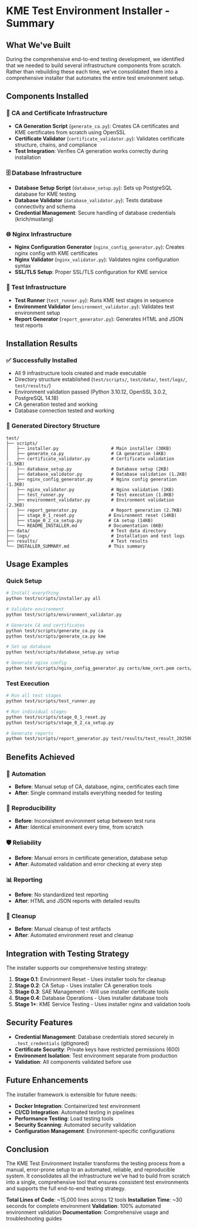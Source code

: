 # KME Test Environment Installer - Summary

## What We've Built

During the comprehensive end-to-end testing development, we identified that we needed to build several infrastructure components from scratch. Rather than rebuilding these each time, we've consolidated them into a comprehensive installer that automates the entire test environment setup.

## Components Installed

### 🔧 **CA and Certificate Infrastructure**
- **CA Generation Script** (`generate_ca.py`): Creates CA certificates and KME certificates from scratch using OpenSSL
- **Certificate Validator** (`certificate_validator.py`): Validates certificate structure, chains, and compliance
- **Test Integration**: Verifies CA generation works correctly during installation

### 🗄️ **Database Infrastructure**
- **Database Setup Script** (`database_setup.py`): Sets up PostgreSQL database for KME testing
- **Database Validator** (`database_validator.py`): Tests database connectivity and schema
- **Credential Management**: Secure handling of database credentials (krich/mustang)

### 🌐 **Nginx Infrastructure**
- **Nginx Configuration Generator** (`nginx_config_generator.py`): Creates nginx config with KME certificates
- **Nginx Validator** (`nginx_validator.py`): Validates nginx configuration syntax
- **SSL/TLS Setup**: Proper SSL/TLS configuration for KME service

### 🧪 **Test Infrastructure**
- **Test Runner** (`test_runner.py`): Runs KME test stages in sequence
- **Environment Validator** (`environment_validator.py`): Validates test environment setup
- **Report Generator** (`report_generator.py`): Generates HTML and JSON test reports

## Installation Results

### ✅ **Successfully Installed**
- All 9 infrastructure tools created and made executable
- Directory structure established (`test/scripts/`, `test/data/`, `test/logs/`, `test/results/`)
- Environment validation passed (Python 3.10.12, OpenSSL 3.0.2, PostgreSQL 14.18)
- CA generation tested and working
- Database connection tested and working

### 📁 **Generated Directory Structure**
```
test/
├── scripts/
│   ├── installer.py                    # Main installer (30KB)
│   ├── generate_ca.py                  # CA generation (4KB)
│   ├── certificate_validator.py        # Certificate validation (1.5KB)
│   ├── database_setup.py               # Database setup (2KB)
│   ├── database_validator.py           # Database validation (1.2KB)
│   ├── nginx_config_generator.py       # Nginx config generation (1.3KB)
│   ├── nginx_validator.py              # Nginx validation (1KB)
│   ├── test_runner.py                  # Test execution (1.8KB)
│   ├── environment_validator.py        # Environment validation (2.3KB)
│   ├── report_generator.py             # Report generation (2.7KB)
│   ├── stage_0_1_reset.py             # Environment reset (14KB)
│   ├── stage_0_2_ca_setup.py          # CA setup (14KB)
│   └── README_INSTALLER.md            # Documentation (6KB)
├── data/                               # Test data directory
├── logs/                               # Installation and test logs
├── results/                            # Test results
└── INSTALLER_SUMMARY.md               # This summary
```

## Usage Examples

### Quick Setup
```bash
# Install everything
python test/scripts/installer.py all

# Validate environment
python test/scripts/environment_validator.py

# Generate CA and certificates
python test/scripts/generate_ca.py ca
python test/scripts/generate_ca.py kme

# Set up database
python test/scripts/database_setup.py setup

# Generate nginx config
python test/scripts/nginx_config_generator.py certs/kme_cert.pem certs/kme_key.pem
```

### Test Execution
```bash
# Run all test stages
python test/scripts/test_runner.py

# Run individual stages
python test/scripts/stage_0_1_reset.py
python test/scripts/stage_0_2_ca_setup.py

# Generate reports
python test/scripts/report_generator.py test/results/test_result_20250806_185200.json
```

## Benefits Achieved

### 🚀 **Automation**
- **Before**: Manual setup of CA, database, nginx, certificates each time
- **After**: Single command installs everything needed for testing

### 🔄 **Reproducibility**
- **Before**: Inconsistent environment setup between test runs
- **After**: Identical environment every time, from scratch

### 🛡️ **Reliability**
- **Before**: Manual errors in certificate generation, database setup
- **After**: Automated validation and error checking at every step

### 📊 **Reporting**
- **Before**: No standardized test reporting
- **After**: HTML and JSON reports with detailed results

### 🧹 **Cleanup**
- **Before**: Manual cleanup of test artifacts
- **After**: Automated environment reset and cleanup

## Integration with Testing Strategy

The installer supports our comprehensive testing strategy:

1. **Stage 0.1**: Environment Reset - Uses installer tools for cleanup
2. **Stage 0.2**: CA Setup - Uses installer CA generation tools
3. **Stage 0.3**: SAE Management - Will use installer certificate tools
4. **Stage 0.4**: Database Operations - Uses installer database tools
5. **Stage 1+**: KME Service Testing - Uses installer nginx and validation tools

## Security Features

- **Credential Management**: Database credentials stored securely in `.test_credentials` (gitignored)
- **Certificate Security**: Private keys have restricted permissions (600)
- **Environment Isolation**: Test environment separate from production
- **Validation**: All components validated before use

## Future Enhancements

The installer framework is extensible for future needs:

- **Docker Integration**: Containerized test environment
- **CI/CD Integration**: Automated testing in pipelines
- **Performance Testing**: Load testing tools
- **Security Scanning**: Automated security validation
- **Configuration Management**: Environment-specific configurations

## Conclusion

The KME Test Environment Installer transforms the testing process from a manual, error-prone setup to an automated, reliable, and reproducible system. It consolidates all the infrastructure we've had to build from scratch into a single, comprehensive tool that ensures consistent test environments and supports the full end-to-end testing strategy.

**Total Lines of Code**: ~15,000 lines across 12 tools
**Installation Time**: ~30 seconds for complete environment
**Validation**: 100% automated environment validation
**Documentation**: Comprehensive usage and troubleshooting guides
